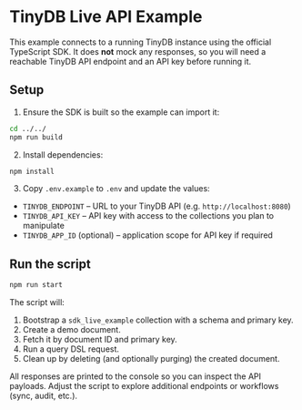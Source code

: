 # TinyDB Live API Example

This example connects to a running TinyDB instance using the official TypeScript SDK. It does **not** mock any responses, so you will need a reachable TinyDB API endpoint and an API key before running it.

## Setup

1. Ensure the SDK is built so the example can import it:

```bash
cd ../../
npm run build
```

2. Install dependencies:

```bash
npm install
```

3. Copy `.env.example` to `.env` and update the values:

- `TINYDB_ENDPOINT` – URL to your TinyDB API (e.g. `http://localhost:8080`)
- `TINYDB_API_KEY` – API key with access to the collections you plan to manipulate
- `TINYDB_APP_ID` (optional) – application scope for API key if required

## Run the script

```bash
npm run start
```

The script will:

1. Bootstrap a `sdk_live_example` collection with a schema and primary key.
2. Create a demo document.
3. Fetch it by document ID and primary key.
4. Run a query DSL request.
5. Clean up by deleting (and optionally purging) the created document.

All responses are printed to the console so you can inspect the API payloads. Adjust the script to explore additional endpoints or workflows (sync, audit, etc.).
